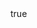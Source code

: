 ---
title: 
description: >-
  
date: 2024-05-24 11:33:00 +0800
categories: [Web Security Academy Labs]
tags: [Access Control, Parameter]
pin: false
math: true
mermaid: true
---